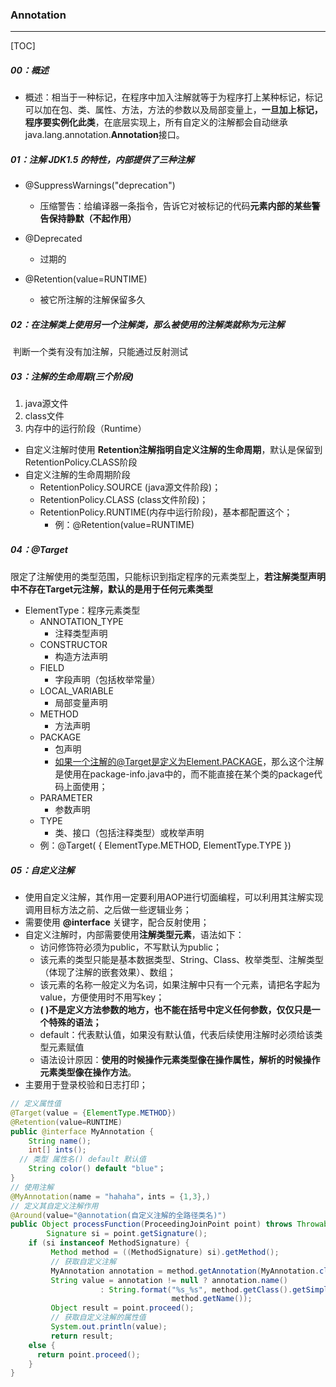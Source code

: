 ### Annotation

------

[TOC]

##### 00：概述

- 概述：相当于一种标记，在程序中加入注解就等于为程序打上某种标记，标记可以加在包、类、属性、方法，方法的参数以及局部变量上，**一旦加上标记，程序要实例化此类**，在底层实现上，所有自定义的注解都会自动继承java.lang.annotation.**Annotation**接口。

##### 01：注解 JDK1.5 的特性，内部提供了三种注解

- @SuppressWarnings("deprecation")      
  - 压缩警告：给编译器一条指令，告诉它对被标记的代码**元素内部的某些警告保持静默（不起作用）**

- @Deprecated

  - 过期的

- @Retention(value=RUNTIME)

  - 被它所注解的注解保留多久

##### 02：在注解类上使用另一个注解类，那么被使用的注解类就称为元注解

​	判断一个类有没有加注解，只能通过反射测试

##### 03：注解的生命周期(三个阶段)

1. java源文件
2. class文件
3. 内存中的运行阶段（Runtime）

- 自定义注解时使用 **Retention注解指明自定义注解的生命周期**，默认是保留到RetentionPolicy.CLASS阶段 
- 自定义注解的生命周期阶段
  - RetentionPolicy.SOURCE (java源文件阶段)；
  - RetentionPolicy.CLASS  (class文件阶段)；
  - RetentionPolicy.RUNTIME(内存中运行阶段)，基本都配置这个；
    - 例：@Retention(value=RUNTIME)

##### 04：@Target

​	限定了注解使用的类型范围，只能标识到指定程序的元素类型上，**若注解类型声明中不存在Target元注解，默认的是用于任何元素类型**

- ElementType：程序元素类型
  - ANNOTATION_TYPE 
    - 注释类型声明 
  - CONSTRUCTOR 
    - 构造方法声明 
  - FIELD 
    - 字段声明（包括枚举常量） 
  - LOCAL_VARIABLE 
    - 局部变量声明 
  - METHOD 
    - 方法声明 
  - PACKAGE 
    - 包声明 
    - 如果一个注解的@Target是定义为Element.PACKAGE，那么这个注解是使用在package-info.java中的，而不能直接在某个类的package代码上面使用；
  - PARAMETER 
    - 参数声明 
  - TYPE 
    - 类、接口（包括注释类型）或枚举声明 
  - 例：@Target( { ElementType.METHOD, ElementType.TYPE })

##### 05：自定义注解

- 使用自定义注解，其作用一定要利用AOP进行切面编程，可以利用其注解实现调用目标方法之前、之后做一些逻辑业务；
- 需要使用 **@interface** 关键字，配合反射使用；
- 自定义注解时，内部需要使用**注解类型元素**，语法如下：
  - 访问修饰符必须为public，不写默认为public；
  - 该元素的类型只能是基本数据类型、String、Class、枚举类型、注解类型（体现了注解的嵌套效果）、数组；
  - 该元素的名称一般定义为名词，如果注解中只有一个元素，请把名字起为value，方便使用时不用写key；
  - **( )不是定义方法参数的地方，也不能在括号中定义任何参数，仅仅只是一个特殊的语法；**
  - default：代表默认值，如果没有默认值，代表后续使用注解时必须给该类型元素赋值
  - 语法设计原因：**使用的时候操作元素类型像在操作属性，解析的时候操作元素类型像在操作方法**。
- 主要用于登录校验和日志打印；

```java
// 定义属性值
@Target(value = {ElementType.METHOD})
@Retention(value=RUNTIME)
public @interface MyAnnotation {
	String name();
	int[] ints();
  // 类型 属性名() default 默认值 
	String color() default "blue"；
}
// 使用注解
@MyAnnotation(name = "hahaha"，ints = {1,3},)  
// 定义其自定义注解作用
@Around(value="@annotation(自定义注解的全路径类名)")
public Object processFunction(ProceedingJoinPoint point) throws Throwable {
 		Signature si = point.getSignature();
    if (si instanceof MethodSignature) {
         Method method = ((MethodSignature) si).getMethod();
      	 // 获取自定义注解
         MyAnnotation annotation = method.getAnnotation(MyAnnotation.class)；
         String value = annotation != null ? annotation.name()
                    : String.format("%s_%s", method.getClass().getSimpleName(),
                                    method.getName());
      	 Object result = point.proceed();
      	 // 获取自定义注解的属性值
      	 System.out.println(value);
      	 return result;
    else {
      return point.proceed();
    }
}
```

